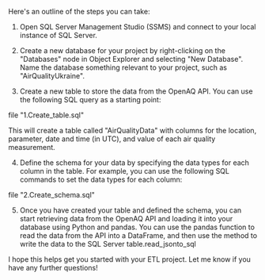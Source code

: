 Here's an outline of the steps you can take:

1. Open SQL Server Management Studio (SSMS) and connect to your local instance of SQL Server.

2. Create a new database for your project by right-clicking on the "Databases" node in Object Explorer and selecting "New Database". Name the database something relevant to your project, such as "AirQualityUkraine".

3. Create a new table to store the data from the OpenAQ API. You can use the following SQL query as a starting point:

file "1.Create_table.sql"

This will create a table called "AirQualityData" with columns for the location, parameter, date and time (in UTC), and value of each air quality measurement.

4. Define the schema for your data by specifying the data types for each column in the table. For example, you can use the following SQL commands to set the data types for each column:

file "2.Create_schema.sql"

5. Once you have created your table and defined the schema, you can start retrieving data from the OpenAQ API and loading it into your database using Python and pandas. You can use the pandas  function to read the data from the API into a DataFrame, and then use the  method to write the data to the SQL Server table.read_jsonto_sql

I hope this helps get you started with your ETL project. Let me know if you have any further questions!